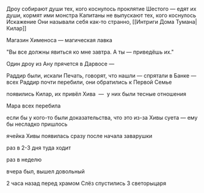 
Дроу собирают души тех, кого коснулось проклятие Шестого — едят их души, кормят ими монстра
Капитаны не выпускают тех, кого коснулось Искажение
Они называли себя как-то странно, [[Интриги Дома Тумана|Килар]] 


Магазин Хименоса — магическая лавка

"Вы все должны явиться ко мне завтра. А ты — приведёшь их."

  

Один дроу из Ану прячется в Дарвосе — 

Раддир были, искали Печать, говорят, что нашли — спрятали в Банке — всех Раддир почти перебили, они обратились к Первой Семье

появились Килар, их привёл Хива  —  у них были тесные отношения

Мара всех перебила 

если бы у кого-то были доказательства, что это из-за Хивы суета — ему бы несладко пришлось

  

  

ячейка Хивы появилась сразу после начала заварушки

раз в 2-3 дня туда ходит

раз в неделю

вчера был, вышел довольный 

  

2 часа назад перед храмом Слёз спустились 3 светорыцаря